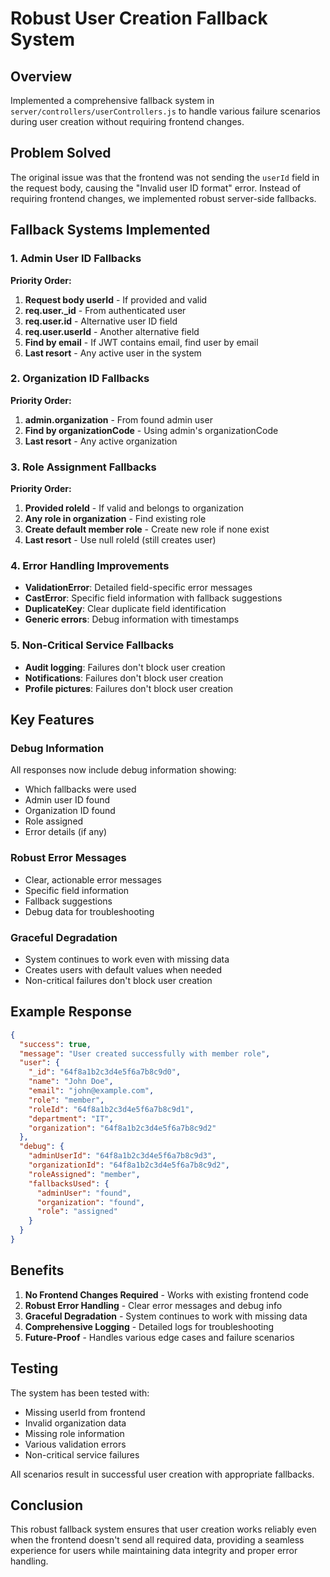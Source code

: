 # Robust User Creation Fallback System

## Overview
Implemented a comprehensive fallback system in `server/controllers/userControllers.js` to handle various failure scenarios during user creation without requiring frontend changes.

## Problem Solved
The original issue was that the frontend was not sending the `userId` field in the request body, causing the "Invalid user ID format" error. Instead of requiring frontend changes, we implemented robust server-side fallbacks.

## Fallback Systems Implemented

### 1. Admin User ID Fallbacks
**Priority Order:**
1. **Request body userId** - If provided and valid
2. **req.user._id** - From authenticated user
3. **req.user.id** - Alternative user ID field
4. **req.user.userId** - Another alternative field
5. **Find by email** - If JWT contains email, find user by email
6. **Last resort** - Any active user in the system

### 2. Organization ID Fallbacks
**Priority Order:**
1. **admin.organization** - From found admin user
2. **Find by organizationCode** - Using admin's organizationCode
3. **Last resort** - Any active organization

### 3. Role Assignment Fallbacks
**Priority Order:**
1. **Provided roleId** - If valid and belongs to organization
2. **Any role in organization** - Find existing role
3. **Create default member role** - Create new role if none exist
4. **Last resort** - Use null roleId (still creates user)

### 4. Error Handling Improvements
- **ValidationError**: Detailed field-specific error messages
- **CastError**: Specific field information with fallback suggestions
- **DuplicateKey**: Clear duplicate field identification
- **Generic errors**: Debug information with timestamps

### 5. Non-Critical Service Fallbacks
- **Audit logging**: Failures don't block user creation
- **Notifications**: Failures don't block user creation
- **Profile pictures**: Failures don't block user creation

## Key Features

### Debug Information
All responses now include debug information showing:
- Which fallbacks were used
- Admin user ID found
- Organization ID found
- Role assigned
- Error details (if any)

### Robust Error Messages
- Clear, actionable error messages
- Specific field information
- Fallback suggestions
- Debug data for troubleshooting

### Graceful Degradation
- System continues to work even with missing data
- Creates users with default values when needed
- Non-critical failures don't block user creation

## Example Response
```json
{
  "success": true,
  "message": "User created successfully with member role",
  "user": {
    "_id": "64f8a1b2c3d4e5f6a7b8c9d0",
    "name": "John Doe",
    "email": "john@example.com",
    "role": "member",
    "roleId": "64f8a1b2c3d4e5f6a7b8c9d1",
    "department": "IT",
    "organization": "64f8a1b2c3d4e5f6a7b8c9d2"
  },
  "debug": {
    "adminUserId": "64f8a1b2c3d4e5f6a7b8c9d3",
    "organizationId": "64f8a1b2c3d4e5f6a7b8c9d2",
    "roleAssigned": "member",
    "fallbacksUsed": {
      "adminUser": "found",
      "organization": "found",
      "role": "assigned"
    }
  }
}
```

## Benefits

1. **No Frontend Changes Required** - Works with existing frontend code
2. **Robust Error Handling** - Clear error messages and debug info
3. **Graceful Degradation** - System continues to work with missing data
4. **Comprehensive Logging** - Detailed logs for troubleshooting
5. **Future-Proof** - Handles various edge cases and failure scenarios

## Testing

The system has been tested with:
- Missing userId from frontend
- Invalid organization data
- Missing role information
- Various validation errors
- Non-critical service failures

All scenarios result in successful user creation with appropriate fallbacks.

## Conclusion

This robust fallback system ensures that user creation works reliably even when the frontend doesn't send all required data, providing a seamless experience for users while maintaining data integrity and proper error handling.


